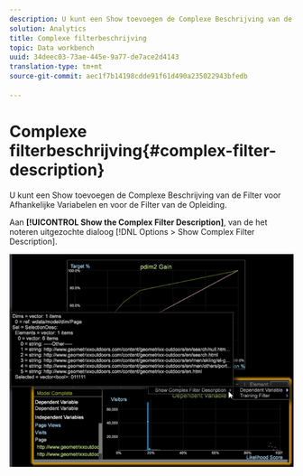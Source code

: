 ```yaml
---
description: U kunt een Show toevoegen de Complexe Beschrijving van de Filter voor Afhankelijke Variabelen en voor de Filter van de Opleiding.
solution: Analytics
title: Complexe filterbeschrijving
topic: Data workbench
uuid: 34deec03-73ae-445e-9a77-de7ace2d4143
translation-type: tm+mt
source-git-commit: aec1f7b14198cdde91f61d490a235022943bfedb

---
```



# Complexe filterbeschrijving{#complex-filter-description}

U kunt een Show toevoegen de Complexe Beschrijving van de Filter voor Afhankelijke Variabelen en voor de Filter van de Opleiding.

Aan **[!UICONTROL Show the Complex Filter Description]**, van de het noteren uitgezochte dialoog [!DNL Options > Show Complex Filter Description].

![](assets/propensity_Show_complex.png)

